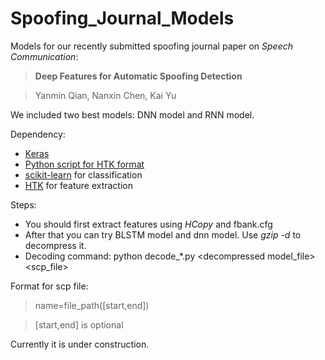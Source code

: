 # Spoofing_Journal_Models

Models for our recently submitted spoofing journal paper on *Speech Communication*: 

>**Deep Features for Automatic Spoofing Detection**

>Yanmin Qian, Nanxin Chen, Kai Yu

We included two best models: DNN model and RNN model.

Dependency:

 * [Keras](https://github.com/fchollet/Keras)
 * [Python script for HTK format](http://www.cs.cmu.edu/~chanwook/MySoftware/rm1_Spk-by-Spk_MLLR/rm1_PNCC_MLLR_1/rm1/python/sphinx/htkmfc.py)
 * [scikit-learn](https://github.com/scikit-learn/scikit-learn) for classification
 * [HTK](http://htk.eng.cam.ac.uk/) for feature extraction

Steps:
 * You should first extract features using *HCopy* and fbank.cfg
 * After that you can try BLSTM model and dnn model. Use *gzip -d* to decompress it.
 * Decoding command: python decode_*.py \<decompressed model_file\> \<scp_file\>

Format for scp file:

>name=file_path([start,end])

>[start,end] is optional

Currently it is under construction.
